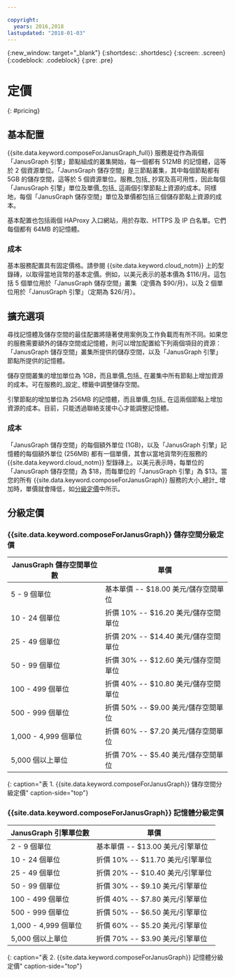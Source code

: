 ```yaml
---

copyright:
  years: 2016,2018
lastupdated: "2018-01-03"
---
```


{:new_window: target="_blank"}
{:shortdesc: .shortdesc}
{:screen: .screen}
{:codeblock: .codeblock}
{:pre: .pre}

# 定價
{: #pricing}

## 基本配置
{{site.data.keyword.composeForJanusGraph_full}} 服務是從作為兩個「JanusGraph 引擎」節點組成的叢集開始，每一個都有 512MB 的記憶體，這等於 2 個資源單位。「JaunsGraph 儲存空間」是三節點叢集，其中每個節點都有 5GB 的儲存空間，這等於 5 個資源單位。服務_包括_ 抄寫及高可用性，因此每個「JanusGraph 引擎」單位及單價_包括_ 這兩個引擎節點上資源的成本。同樣地，每個「JanusGraph 儲存空間」單位及單價都包括三個儲存節點上資源的成本。

基本配置也包括兩個 HAProxy 入口網站，用於存取、HTTPS 及 IP 白名單。它們每個都有 64MB 的記憶體。

### 成本
基本服務配置具有固定價格。請參閱 {{site.data.keyword.cloud_notm}} 上的型錄磚，以取得當地貨幣的基本定價。例如，以美元表示的基本價為 $116/月。這包括 5 個單位用於「JanusGraph 儲存空間」叢集（定價為 $90/月)，以及 2 個單位用於「JanusGraph 引擎」（定期為 $26/月）。


## 擴充選項
尋找記憶體及儲存空間的最佳配置將隨著使用案例及工作負載而有所不同。如果您的服務需要額外的儲存空間或記憶體，則可以增加配置給下列兩個項目的資源：「JanusGraph 儲存空間」叢集所提供的儲存空間，以及「JanusGraph 引擎」節點所提供的記憶體。 

儲存空間叢集的增加單位為 1GB，而且單價_包括_ 在叢集中所有節點上增加資源的成本。可在服務的_設定_ 標籤中調整儲存空間。
 
引擎節點的增加單位為 256MB 的記憶體，而且單價_包括_ 在這兩個節點上增加資源的成本。目前，只能透過聯絡支援中心才能調整記憶體。

### 成本
「JanusGraph 儲存空間」的每個額外單位 (1GB)，以及「JanusGraph 引擎」記憶體的每個額外單位 (256MB) 都有一個單價，其會以當地貨幣列在服務的 {{site.data.keyword.cloud_notm}} 型錄磚上。以美元表示時，每單位的「JanusGraph 儲存空間」為 $18，而每單位的「JanusGraph 引擎」為 $13。當您的所有 {{site.data.keyword.composeForJanusGraph}} 服務的大小_總計_ 增加時，單價就會降低，如[分級定價](#tiered-pricing)中所示。

## 分級定價

### {{site.data.keyword.composeForJanusGraph}} 儲存空間分級定價

JanusGraph 儲存空間單位數|單價
----------|-----------
5 - 9 個單位|基本單價 -- $18.00 美元/儲存空間單位
10 - 24 個單位|折價 10% -- $16.20 美元/儲存空間單位
25 - 49 個單位|折價 20% -- $14.40 美元/儲存空間單位
50 - 99 個單位|折價 30% -- $12.60 美元/儲存空間單位
100 - 499 個單位|折價 40% -- $10.80 美元/儲存空間單位
500 - 999 個單位|折價 50% -- $9.00 美元/儲存空間單位
1,000 - 4,999 個單位|折價 60% -- $7.20 美元/儲存空間單位
5,000 個以上單位|折價 70% -- $5.40 美元/儲存空間單位
{: caption="表 1. {{site.data.keyword.composeForJanusGraph}} 儲存空間分級定價" caption-side="top"}

### {{site.data.keyword.composeForJanusGraph}} 記憶體分級定價

JanusGraph 引擎單位數|單價
----------|-----------
2 - 9 個單位|基本單價 -- $13.00 美元/引擎單位
10 - 24 個單位|折價 10% -- $11.70 美元/引擎單位
25 - 49 個單位|折價 20% -- $10.40 美元/引擎單位
50 - 99 個單位|折價 30% -- $9.10 美元/引擎單位
100 - 499 個單位|折價 40% -- $7.80 美元/引擎單位
500 - 999 個單位|折價 50% -- $6.50 美元/引擎單位
1,000 - 4,999 個單位|折價 60% -- $5.20 美元/引擎單位
5,000 個以上單位|折價 70% -- $3.90 美元/引擎單位
{: caption="表 2. {{site.data.keyword.composeForJanusGraph}} 記憶體分級定價" caption-side="top"}
